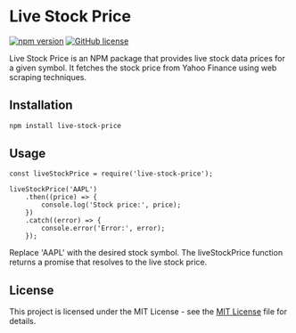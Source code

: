# Live Stock Price

[![npm version](https://badge.fury.io/js/live-stock-price.svg)](https://badge.fury.io/js/live-stock-price)
[![GitHub license](https://img.shields.io/badge/license-MIT-blue.svg)](https://github.com/tpatel29/live-stock-price/blob/main/LICENSE)

Live Stock Price is an NPM package that provides live stock data prices for a given symbol. It fetches the stock price from Yahoo Finance using web scraping techniques.

## Installation

```bash
npm install live-stock-price
```



## Usage
```
const liveStockPrice = require('live-stock-price');

liveStockPrice('AAPL')
    .then((price) => {
        console.log('Stock price:', price);
    })
    .catch((error) => {
        console.error('Error:', error);
    });
```

Replace 'AAPL' with the desired stock symbol. The liveStockPrice function returns a promise that resolves to the live stock price.


## License

This project is licensed under the MIT License - see the [MIT License](https://github.com/tpatel29/live-stock-price/blob/main/LICENSE) file for details.
